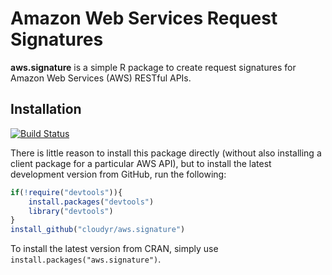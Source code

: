 # Amazon Web Services Request Signatures #

**aws.signature** is a simple R package to create request signatures for Amazon Web Services (AWS) RESTful APIs.

## Installation ##

[![Build Status](https://travis-ci.org/cloudyr/aws.signature.png?branch=master)](https://travis-ci.org/cloudyr/aws.signature)

There is little reason to install this package directly (without also installing a client package for a particular AWS API), but to install the latest development version from GitHub, run the following:

```R
if(!require("devtools")){
    install.packages("devtools")
    library("devtools")
}
install_github("cloudyr/aws.signature")
```

To install the latest version from CRAN, simply use `install.packages("aws.signature")`.
